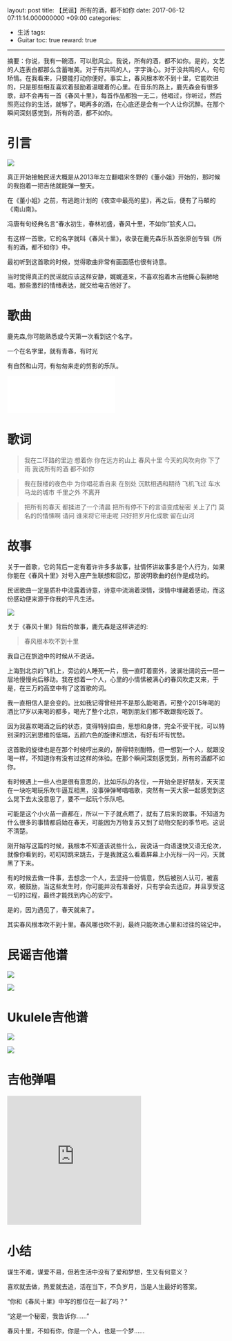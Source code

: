 layout: post
title:  【民谣】所有的酒，都不如你
date:  2017-06-12 07:11:14.000000000 +09:00
categories: 
- 生活
tags: 
- Guitar
toc: true
reward: true

---
摘要：你说，我有一碗酒，可以慰风尘。我说，所有的酒，都不如你。是的，文艺的人连表白都那么含蓄唯美。对于有共鸣的人，字字诛心。对于没共鸣的人，句句矫情。在我看来，只要能打动你便好。事实上，春风根本吹不到十里，它能吹进的，只是那些相互喜欢着鼓励着温暖着的心里。在音乐的路上，鹿先森会有很多歌，却不会再有一首《春风十里》，每首作品都独一无二，他唱过，你听过，然后照亮过你的生活，就够了。喝再多的酒，在心底还是会有一个人让你沉醉。在那个瞬间深刻感觉到，所有的酒，都不如你。


# 引言
![](http://wwxiong.com/hexo_blog/img/article/spring-breeze/1.png)

真正开始接触民谣大概是从2013年左立翻唱宋冬野的《董小姐》开始的，那时候的我抱着一把吉他就能弹一整天。

在《董小姐》之前，有逃跑计划的《夜空中最亮的星》，再之后，便有了马頔的《南山南》。

冯唐有句经典名言“春水初生，春林初盛，春风十里，不如你”脍炙人口。

有这样一首歌，它的名字就叫《春风十里》，收录在鹿先森乐队首张原创专辑《所有的酒，都不如你》中。

最初听到这首歌的时候，觉得歌曲非常有画面感也很有诗意。

当时觉得真正的民谣就应该这样安静，娓娓道来，不喜欢抱着木吉他撕心裂肺地唱。那些激烈的情绪表达，就交给电吉他好了。

# 歌曲

鹿先森,你可能熟悉或今天第一次看到这个名字。

一个在名字里，就有青春，有时光

有自然和山河，有匆匆来走的剪影的乐队。

<iframe frameborder="no" border="0" marginwidth="0" marginheight="0" width=250 height=86 src="//music.163.com/outchain/player?type=2&id=406000649&auto=1&height=66"></iframe>

# 歌词

> 我在二环路的里边 想着你
你在远方的山上 春风十里
今天的风吹向你 下了雨
我说所有的酒 都不如你

> 我在鼓楼的夜色中 为你唱花香自来
在别处 沉默相遇和期待
飞机飞过 车水马龙的城市
千里之外 不离开

> 把所有的春天 都揉进了一个清晨
把所有停不下的言语变成秘密 关上了门
莫名的的情愫啊 请问 谁来将它带走呢
只好把岁月化成歌 留在山河

# 故事


关于一首歌，它的背后一定有着许许多多故事，扯情怀讲故事多是个人行为，如果你能在《春风十里》对号入座产生联想和回忆，那说明歌曲的创作是成功的。


民谣歌曲一定是质朴中流露着诗意，诗意中流淌着深情，深情中埋藏着感动，而这份感动便来源于你我的平凡生活。

![](http://wwxiong.com/hexo_blog/img/article/spring-breeze/2.png)

关于《春风十里》背后的故事，鹿先森是这样讲述的:

> 春风根本吹不到十里

我自己在旅途中的时候从不说话。

上海到北京的飞机上，旁边的人睡死一片，我一直盯着窗外，波澜壮阔的云一层一层地慢慢向后移动。我在想着一个人，心里的小情愫被满心的春风吹走又来，于是，在三万的高空中有了这首歌的词。

我一直相信人是会变的。比如我记得曾经并不是那么能喝酒，可整个2015年喝的酒比17岁以来喝的都多，喝光了整个北京，喝到朋友们都不敢跟我吃饭了。

因为我喜欢喝酒之后的状态，变得特别自由，思想和身体，完全不受干扰，可以特别深的沉到思维的低端，五颜六色的旋律和想法，有好有坏有忧愁。

这首歌的旋律也是在那个时候哼出来的，醉得特别酣畅，但一想到一个人，就跟没喝一样，不知道你有没有过这样的体验。在那个瞬间深刻感觉到，所有的酒都不如你。

有时候遇上一些人也是很有意思的，比如乐队的各位，一开始全是好朋友，天天混在一块吃喝玩乐吹牛逼互相黑，没事弹弹琴唱唱歌，突然有一天大家一起感觉到这么晃下去太没意思了，要不一起玩个乐队吧。

可能是这个小火苗一直都在，所以一下子就点燃了，就有了后来的故事。不知道为什么很多的事情都启始在春天，可能因为万物复苏又到了动物交配的季节吧。这说不清楚。

刚开始写这篇的时候，我根本不知道该说些什么，我说话一向语速快又语无伦次，就像你看到的，叨叨叨跳来跳去，于是我就这么看着屏幕上小光标一闪一闪，天就黑了下来。

有的时候去做一件事，去想念一个人，去坚持一份情意，然后被别人认可，被喜欢，被鼓励，当这些发生时，你可能并没有准备好，只有学会去适应，并且享受这一切的过程，最终才能找到内心的安宁。

是的，因为遇见了，春天就来了。

其实春风根本吹不到十里。春风哪也吹不到，最终只能吹进心里和过往的铭记中。


# 民谣吉他谱

![](http://wwxiong.com/hexo_blog/img/article/spring-breeze/3.png)

![](http://wwxiong.com/hexo_blog/img/article/spring-breeze/4.png)

# Ukulele吉他谱

![](http://wwxiong.com/hexo_blog/img/article/spring-breeze/5.png)

![](http://wwxiong.com/hexo_blog/img/article/spring-breeze/6.png)

# 吉他弹唱

<iframe height=298 width=310 src='http://player.youku.com/embed/XMjYzMjU2OTI4NA==' frameborder=0 'allowfullscreen'></iframe>

# 小结
谋生不难，谋爱不易，但若生活中没有了爱和梦想，生又有何意义？

喜欢就去做，热爱就去追，活在当下，不负岁月，当是人生最好的答案。

“你和《春风十里》中写的那位在一起了吗？”

“这是一个秘密，我告诉你……”

春风十里，不如有你，你是一个人，也是一个梦……
